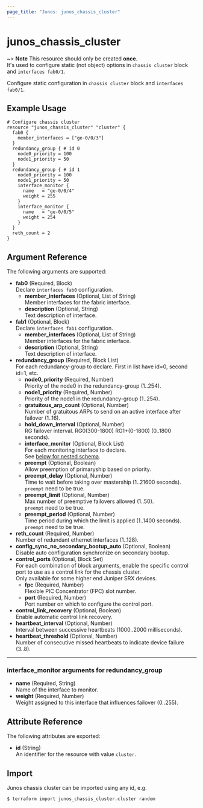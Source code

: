 ```yaml
---
page_title: "Junos: junos_chassis_cluster"
---
```


# junos_chassis_cluster

~> **Note**
  This resource should only be created **once**.  
  It's used to configure static (not object) options in `chassis cluster` block and `interfaces fab0/1`.

Configure static configuration in `chassis cluster` block and `interfaces fab0/1`.

## Example Usage

```hcl
# Configure chassis cluster
resource "junos_chassis_cluster" "cluster" {
  fab0 {
    member_interfaces = ["ge-0/0/3"]
  }
  redundancy_group { # id 0
    node0_priority = 100
    node1_priority = 50
  }
  redundancy_group { # id 1
    node0_priority = 100
    node1_priority = 50
    interface_monitor {
      name   = "ge-0/0/4"
      weight = 255
    }
    interface_monitor {
      name   = "ge-0/0/5"
      weight = 254
    }
  }
  reth_count = 2
}
```

## Argument Reference

The following arguments are supported:

- **fab0** (Required, Block)  
  Declare `interfaces fab0` configuration.
  - **member_interfaces** (Optional, List of String)  
    Member interfaces for the fabric interface.
  - **description** (Optional, String)  
    Text description of interface.
- **fab1** (Optional, Block)  
  Declare `interfaces fab1` configuration.
  - **member_interfaces** (Optional, List of String)  
    Member interfaces for the fabric interface.
  - **description** (Optional, String)  
    Text description of interface.
- **redundancy_group** (Required, Block List)  
  For each redundancy-group to declare. First in list have id=0, second id=1, etc.
  - **node0_priority** (Required, Number)  
    Priority of the node0 in the redundancy-group (1..254).
  - **node1_priority** (Required, Number)  
    Priority of the node1 in the redundancy-group (1..254).
  - **gratuitous_arp_count** (Optional, Number)  
    Number of gratuitous ARPs to send on an active interface after failover (1..16).
  - **hold_down_interval** (Optional, Number)  
    RG failover interval. RG0(300-1800) RG1+(0-1800) (0..1800 seconds).
  - **interface_monitor** (Optional, Block List)  
    For each monitoring interface to declare.  
    See [below for nested schema](#interface_monitor-arguments-for-redundancy_group).
  - **preempt** (Optional, Boolean)  
    Allow preemption of primaryship based on priority.
  - **preempt_delay** (Optional, Number)  
    Time to wait before taking over mastership (1..21600 seconds).  
    `preempt` need to be true.
  - **preempt_limit** (Optional, Number)  
    Max number of preemptive failovers allowed (1..50).  
    `preempt` need to be true.
  - **preempt_period** (Optional, Number)  
    Time period during which the limit is applied (1..1400 seconds).  
    `preempt` need to be true.
- **reth_count** (Required, Number)  
  Number of redundant ethernet interfaces (1..128).
- **config_sync_no_secondary_bootup_auto** (Optional, Boolean)  
  Disable auto configuration synchronize on secondary bootup.
- **control_ports** (Optional, Block Set)  
  For each combination of block arguments,
  enable the specific control port to use as a control link for the chassis cluster.  
  Only available for some higher end Juniper SRX devices.
  - **fpc** (Required, Number)  
    Flexible PIC Concentrator (FPC) slot number.
  - **port** (Required, Number)  
    Port number on which to configure the control port.
- **control_link_recovery** (Optional, Boolean)  
  Enable automatic control link recovery.
- **heartbeat_interval** (Optional, Number)  
  Interval between successive heartbeats (1000..2000 milliseconds).
- **heartbeat_threshold** (Optional, Number)  
  Number of consecutive missed heartbeats to indicate device failure (3..8).

---

### interface_monitor arguments for redundancy_group

- **name** (Required, String)  
  Name of the interface to monitor.
- **weight** (Required, Number)  
  Weight assigned to this interface that influences failover (0..255).

## Attribute Reference

The following attributes are exported:

- **id** (String)  
  An identifier for the resource with value `cluster`.

## Import

Junos chassis cluster can be imported using any id, e.g.

```shell
$ terraform import junos_chassis_cluster.cluster random
```
